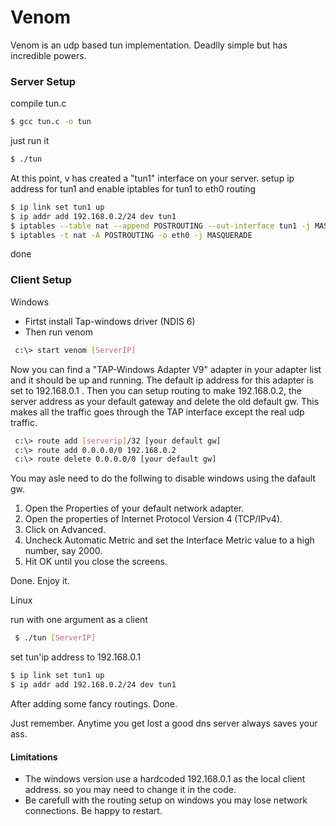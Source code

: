 # Venom

 Venom is an udp based tun implementation.  Deadlly simple but has incredible powers.
 
### Server Setup

 compile tun.c
```sh
$ gcc tun.c -o tun
```
just run it
```sh
$ ./tun
```
At this point, v has created a "tun1" interface on your server.
setup ip address for tun1 and enable iptables for tun1 to eth0 routing
```sh
$ ip link set tun1 up
$ ip addr add 192.168.0.2/24 dev tun1
$ iptables --table nat --append POSTROUTING --out-interface tun1 -j MASQUERADE
$ iptables -t nat -A POSTROUTING -o eth0 -j MASQUERADE
```
done

### Client Setup
  Windows

  - Firtst install Tap-windows driver (NDIS 6)
  - Then run venom
```sh
 c:\> start venom [ServerIP]
```
Now you can find a "TAP-Windows Adapter V9" adapter in your adapter list and it should be up and running.
The default ip address for this adapter is set to 192.168.0.1 . Then you can setup routing to make 192.168.0.2, the server address as your default gateway and delete the old default gw. This makes all the traffic goes through the TAP interface except the real udp traffic.
```sh
 c:\> route add [serverip]/32 [your default gw]
 c:\> route add 0.0.0.0/0 192.168.0.2 
 c:\> route delete 0.0.0.0/0 [your default gw]
```

You may asle need to do the follwing to disable windows using the dafault gw.

1. Open the Properties of your default network adapter.
2. Open the properties of Internet Protocol Version 4 (TCP/IPv4).
3. Click on Advanced.
4. Uncheck Automatic Metric and set the Interface Metric value to a high number, say 2000.
5. Hit OK until you close the screens.

Done. Enjoy it. 

Linux

run with one argument as a client
```sh
 $ ./tun [ServerIP]
```

set tun'ip address to 192.168.0.1 

```sh
$ ip link set tun1 up
$ ip addr add 192.168.0.2/24 dev tun1
```

After adding some fancy routings. 
Done.

Just remember. Anytime you get lost a good dns server always saves your ass.

#### Limitations

  - The windows version use a hardcoded 192.168.0.1 as the local client address. so you may need to change it in the code.
  - Be carefull with the routing setup on windows you may lose network connections. Be happy to restart.

 


